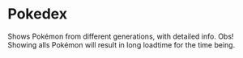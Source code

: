 # Pokedex

Shows Pokémon from different generations, with detailed info.
Obs! Showing alls Pokémon will result in long loadtime for the time being.
